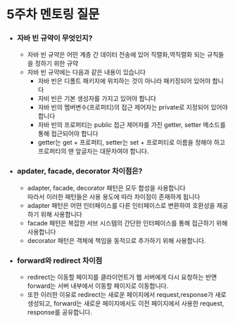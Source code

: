 # 5주차 멘토링 질문

- ### 자바 빈 규약이 무엇인지?
  - 자바 빈 규약은 어떤 계층 간 데이터 전송에 있어 직렬화,역직렬화 되는 규칙들을 정하기 위한 규약
  - 자바 빈 규약에는 다음과 같은 내용이 있습니다
    - 자바 빈은 디폴트 패키지에 위치하는 것이 아니라 패키징되어 있어야 합니다
    - 자비 빈은 기본 생성자를 가지고 있어야 합니다
    - 자바 빈의 멤버변수(프로퍼티)의 접근 제어자는 private로 지정되어 있어야 합니다
    - 자바 빈의 프로퍼티는 public 접근 제어자를 가진 getter, setter 메소드를 통해 접근되어야 합니다
    - getter는 get + 프로퍼티, setter는 set + 프로퍼티로 이름을 정해야 하고 프로퍼티의 맨 앞글자는 대문자여야 합니다.  

- ### apdater, facade, decorator 차이점은?
  - adapter, facade, decorator 패턴은 모두 합성을 사용합니다  
따라서 이러한 패턴들은 사용 용도에 따라 차이점이 존재하게 됩니다
  - adapter 패턴은 어떤 인터페이스를 다른 인터페이스로 변환하여 호환성을 제공하기 위해 사용합니다
  - facade 패턴은 복잡한 서브 시스템의 간단한 인터페이스를 통해 접근하기 위해 사용합니다
  - decorator 패턴은 객체에 책임을 동적으로 추가하기 위해 사용합니다.
- ### forward와 redirect 차이점
  - redirect는 이동할 페이지를 클라이언트가 웹 서버에게 다시 요청하는 반면 forward는 서버 내부에서 이동할 페이지로 이동합니다.
  - 또한 이러한 이유로 redirect는 새로운 페이지에서 request,response가 새로 생성되고, forward는 새로운 페이지에서도 이전 페이지에서 사용한 request, response를 공유합니다.
